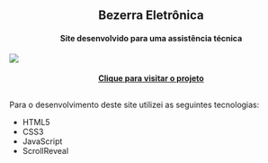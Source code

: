 <h2 align="center">
 <br>Bezerra Eletrônica
</h2>

<h4 align="center">
 Site desenvolvido para uma assistência técnica
</h4>
<img src="https://i.imgur.com/ZEkjEYS.png">
<h4 align="center"><a href="https://arlissonc.github.io/bezerra-eletronica/">Clique para visitar o projeto</a></h4>

##
Para o desenvolvimento deste site utilizei as seguintes tecnologias:

- HTML5
- CSS3
- JavaScript
- ScrollReveal
